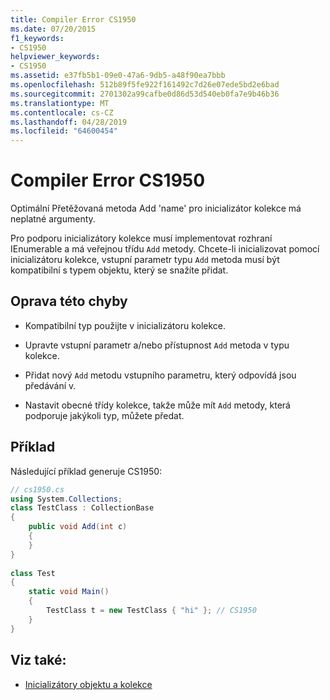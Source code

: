 ```yaml
---
title: Compiler Error CS1950
ms.date: 07/20/2015
f1_keywords:
- CS1950
helpviewer_keywords:
- CS1950
ms.assetid: e37fb5b1-09e0-47a6-9db5-a48f90ea7bbb
ms.openlocfilehash: 512b89f5fe922f161492c7d26e07ede5bd2e6bad
ms.sourcegitcommit: 2701302a99cafbe0d86d53d540eb0fa7e9b46b36
ms.translationtype: MT
ms.contentlocale: cs-CZ
ms.lasthandoff: 04/28/2019
ms.locfileid: "64600454"
---
```

# <a name="compiler-error-cs1950"></a>Compiler Error CS1950
Optimální Přetěžovaná metoda Add 'name' pro inicializátor kolekce má neplatné argumenty.  
  
 Pro podporu inicializátory kolekce musí implementovat rozhraní IEnumerable a má veřejnou třídu `Add` metody. Chcete-li inicializovat pomocí inicializátoru kolekce, vstupní parametr typu `Add` metoda musí být kompatibilní s typem objektu, který se snažíte přidat.  
  
## <a name="to-correct-this-error"></a>Oprava této chyby  
  
- Kompatibilní typ použijte v inicializátoru kolekce.  
  
- Upravte vstupní parametr a/nebo přístupnost `Add` metoda v typu kolekce.  
  
- Přidat nový `Add` metodu vstupního parametru, který odpovídá jsou předávání v.  
  
- Nastavit obecné třídy kolekce, takže může mít `Add` metody, která podporuje jakýkoli typ, můžete předat.  
  
## <a name="example"></a>Příklad  
 Následující příklad generuje CS1950:  
  
```csharp  
// cs1950.cs  
using System.Collections;  
class TestClass : CollectionBase  
{  
    public void Add(int c)  
    {  
    }  
}  
  
class Test  
{  
    static void Main()  
    {  
        TestClass t = new TestClass { "hi" }; // CS1950  
    }  
}  
```  
  
## <a name="see-also"></a>Viz také:

- [Inicializátory objektu a kolekce](../../csharp/programming-guide/classes-and-structs/object-and-collection-initializers.md)
